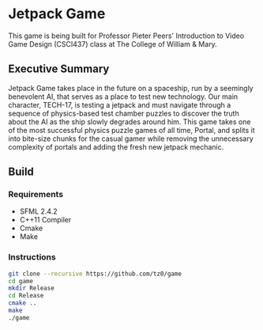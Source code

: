 # Jetpack Game

This game is being built for Professor Pieter Peers' Introduction to Video Game Design (CSCI437) class at The College of William & Mary.

## Executive Summary

Jetpack Game takes place in the future on a spaceship, run by a seemingly benevolent AI, that serves as a place to test new technology. Our main character, TECH-17, is testing a jetpack and must navigate through a sequence of physics-based test chamber puzzles to discover the truth about the AI as the ship slowly degrades around him. This game takes one of the most successful physics puzzle games of all time, Portal, and splits it into bite-size chunks for the casual gamer while removing the unnecessary complexity of portals and adding the fresh new jetpack mechanic.

## Build

### Requirements

- SFML 2.4.2
- C++11 Compiler
- Cmake
- Make

### Instructions

```bash
git clone --recursive https://github.com/tz0/game
cd game
mkdir Release
cd Release
cmake ..
make
./game
```
